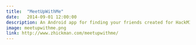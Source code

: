 ```yaml
---
title:  "MeetUpWithMe"
date:   2014-09-01 12:00:00
description: An Android app for finding your friends created for HackMIT 2014.
image: meetupwithme.png
link: http://www.zhickman.com/meetupwithme/
---
```

